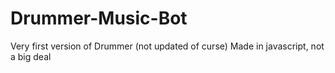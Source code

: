 # Drummer-Music-Bot

Very first version of Drummer (not updated of curse)
Made in javascript, not a big deal
